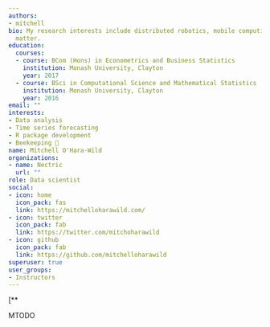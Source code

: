 ```yaml
---
authors:
- mitchell
bio: My research interests include distributed robotics, mobile computing and programmable
  matter.
education:
  courses:
  - course: BCom (Hons) in Econometrics and Business Statistics
    institution: Monash University, Clayton
    year: 2017
  - course: BSci in Computational Science and Mathematical Statistics
    institution: Monash University, Clayton
    year: 2016
email: ""
interests:
- Data analysis
- Time series forecasting
- R package development
- Beekeeping 🐝
name: Mitchell O'Hara-Wild
organizations:
- name: Nectric
  url: ""
role: Data scientist
social:
- icon: home
  icon_pack: fas
  link: https://mitchelloharawild.com/
- icon: twitter
  icon_pack: fab
  link: https://twitter.com/mitchoharawild
- icon: github
  icon_pack: fab
  link: https://github.com/mitchelloharawild
superuser: true
user_groups:
- Instructors
---
```


[**

MTODO